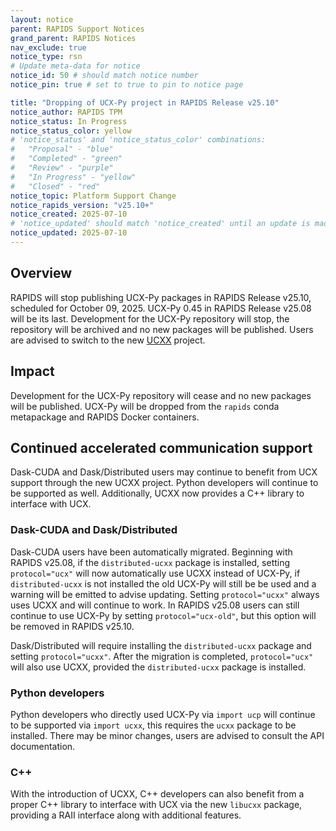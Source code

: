 ```yaml
---
layout: notice
parent: RAPIDS Support Notices
grand_parent: RAPIDS Notices
nav_exclude: true
notice_type: rsn
# Update meta-data for notice
notice_id: 50 # should match notice number
notice_pin: true # set to true to pin to notice page

title: "Dropping of UCX-Py project in RAPIDS Release v25.10"
notice_author: RAPIDS TPM
notice_status: In Progress
notice_status_color: yellow
# 'notice_status' and 'notice_status_color' combinations:
#   "Proposal" - "blue"
#   "Completed" - "green"
#   "Review" - "purple"
#   "In Progress" - "yellow"
#   "Closed" - "red"
notice_topic: Platform Support Change
notice_rapids_version: "v25.10+"
notice_created: 2025-07-10
# 'notice_updated' should match 'notice_created' until an update is made
notice_updated: 2025-07-10
---
```


## Overview

RAPIDS will stop publishing UCX-Py packages in RAPIDS Release v25.10, scheduled for October 09, 2025. UCX-Py 0.45 in RAPIDS Release v25.08 will be its last. Development for the UCX-Py repository will stop, the repository will be archived and no new packages will be published. Users are advised to switch to the new [UCXX](https://github.com/rapidsai/ucxx/) project.

## Impact

Development for the UCX-Py repository will cease and no new packages will be published. UCX-Py will be dropped from the `rapids` conda metapackage and RAPIDS Docker containers.


## Continued accelerated communication support

Dask-CUDA and Dask/Distributed users may continue to benefit from UCX support through the new UCXX project. Python developers will continue to be supported as well. Additionally, UCXX now provides a C++ library to interface with UCX.

### Dask-CUDA and Dask/Distributed

Dask-CUDA users have been automatically migrated. Beginning with RAPIDS v25.08, if the `distributed-ucxx` package is installed, setting `protocol="ucx"` will now automatically use UCXX instead of UCX-Py, if `distributed-ucxx` is not installed the old UCX-Py will still be be used and a warning will be emitted to advise updating. Setting `protocol="ucxx"` always uses UCXX and will continue to work. In RAPIDS v25.08 users can still continue to use UCX-Py by setting `protocol="ucx-old"`, but this option will be removed in RAPIDS v25.10.

Dask/Distributed will require installing the `distributed-ucxx` package and setting `protocol="ucxx"`. After the migration is completed, `protocol="ucx"` will also use UCXX, provided the `distributed-ucxx` package is installed.

### Python developers

Python developers who directly used UCX-Py via `import ucp` will continue to be supported via `import ucxx`, this requires the `ucxx` package to be installed. There may be minor changes, users are advised to consult the API documentation.

### C++

With the introduction of UCXX, C++ developers can also benefit from a proper C++ library to interface with UCX via the new `libucxx` package, providing a RAII interface along with additional features.
